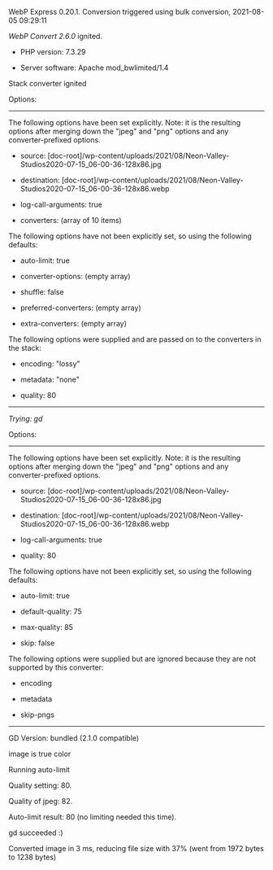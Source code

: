 WebP Express 0.20.1. Conversion triggered using bulk conversion, 2021-08-05 09:29:11

*WebP Convert 2.6.0*  ignited.
- PHP version: 7.3.29
- Server software: Apache mod_bwlimited/1.4

Stack converter ignited

Options:
------------
The following options have been set explicitly. Note: it is the resulting options after merging down the "jpeg" and "png" options and any converter-prefixed options.
- source: [doc-root]/wp-content/uploads/2021/08/Neon-Valley-Studios2020-07-15_06-00-36-128x86.jpg
- destination: [doc-root]/wp-content/uploads/2021/08/Neon-Valley-Studios2020-07-15_06-00-36-128x86.webp
- log-call-arguments: true
- converters: (array of 10 items)

The following options have not been explicitly set, so using the following defaults:
- auto-limit: true
- converter-options: (empty array)
- shuffle: false
- preferred-converters: (empty array)
- extra-converters: (empty array)

The following options were supplied and are passed on to the converters in the stack:
- encoding: "lossy"
- metadata: "none"
- quality: 80
------------


*Trying: gd* 

Options:
------------
The following options have been set explicitly. Note: it is the resulting options after merging down the "jpeg" and "png" options and any converter-prefixed options.
- source: [doc-root]/wp-content/uploads/2021/08/Neon-Valley-Studios2020-07-15_06-00-36-128x86.jpg
- destination: [doc-root]/wp-content/uploads/2021/08/Neon-Valley-Studios2020-07-15_06-00-36-128x86.webp
- log-call-arguments: true
- quality: 80

The following options have not been explicitly set, so using the following defaults:
- auto-limit: true
- default-quality: 75
- max-quality: 85
- skip: false

The following options were supplied but are ignored because they are not supported by this converter:
- encoding
- metadata
- skip-pngs
------------

GD Version: bundled (2.1.0 compatible)
image is true color
Running auto-limit
Quality setting: 80. 
Quality of jpeg: 82. 
Auto-limit result: 80 (no limiting needed this time).
gd succeeded :)

Converted image in 3 ms, reducing file size with 37% (went from 1972 bytes to 1238 bytes)
